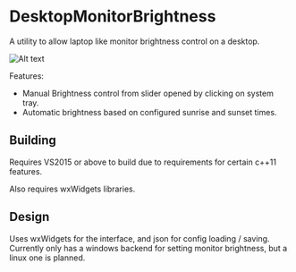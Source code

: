 # DesktopMonitorBrightness
A utility to allow laptop like monitor brightness control on a desktop.

![Alt text](ping_graph_screenshot.PNG)

Features:
  - Manual Brightness control from slider opened by clicking on system tray.
  - Automatic brightness based on configured sunrise and sunset times.


## Building
Requires VS2015 or above to build due to requirements for certain c++11 features.

Also requires wxWidgets libraries.

## Design
Uses wxWidgets for the interface, and json for config loading / saving.
Currently only has a windows backend for setting monitor brightness, but a linux one is planned.
